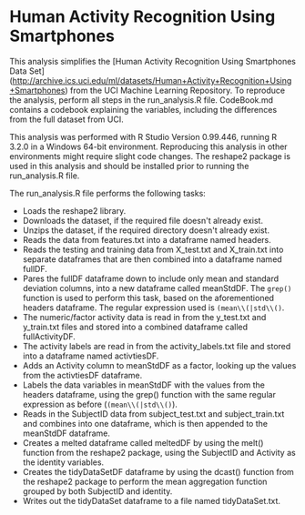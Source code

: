 Human Activity Recognition Using Smartphones
============================================

This analysis simplifies the [Human Activity Recognition Using Smartphones Data Set] (http://archive.ics.uci.edu/ml/datasets/Human+Activity+Recognition+Using+Smartphones) from the UCI Machine Learning Repository. To reproduce the analysis, perform all steps in the run_analysis.R file. CodeBook.md contains a codebook explaining the variables, including the differences from the full dataset from UCI. 

This analysis was performed with R Studio Version 0.99.446, running R 3.2.0 in a Windows 64-bit environment. Reproducing this analysis in other environments might require slight code changes. The reshape2 package is used in this analysis and should be installed prior to running the run_analysis.R file.

The run_analysis.R file performs the following tasks:

* Loads the reshape2 library.
* Downloads the dataset, if the required file doesn't already exist. 
* Unzips the dataset, if the required directory doesn't already exist.
* Reads the data from features.txt into a dataframe named headers.
* Reads the testing and training data from X_test.txt and X_train.txt into separate dataframes that are then combined into a dataframe named fullDF.
* Pares the fullDF dataframe down to include only mean and standard deviation columns, into a new dataframe called meanStdDF. The `grep()` function is used to perform this task, based on the aforementioned headers dataframe. The regular expression used is `(mean\\(|std\\()`.
* The numeric/factor activity data is read in from the y_test.txt and y_train.txt files and stored into a combined dataframe called fullActivityDF. 
* The activity labels are read in from the activity_labels.txt file and stored into a dataframe named activtiesDF. 
* Adds an Activity column to meanStdDF as a factor, looking up the values from the activtiesDF dataframe. 
* Labels the data variables in meanStdDF with the values from the headers dataframe, using the grep() function with the same regular expression as before (`(mean\\(|std\\()`). 
* Reads in the SubjectID data from subject_test.txt and subject_train.txt and combines into one dataframe, which is then appended to the meanStdDF dataframe.
* Creates a melted dataframe called meltedDF by using the melt() function from the reshape2 package, using the SubjectID and Activity as the identity variables.
* Creates the tidyDataSetDF dataframe by using the dcast() function from the reshape2 package to perform the mean aggregation function grouped by both SubjectID and identity. 
* Writes out the tidyDataSet dataframe to a file named tidyDataSet.txt.
